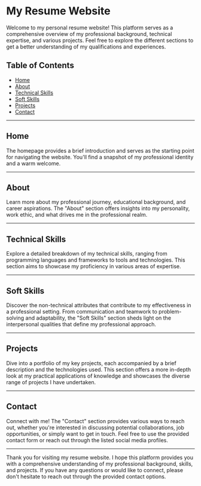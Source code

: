 # My Resume Website

Welcome to my personal resume website! This platform serves as a comprehensive overview of my professional background, technical expertise, and various projects. Feel free to explore the different sections to get a better understanding of my qualifications and experiences.

## Table of Contents

- [Home](#home)
- [About](#about)
- [Technical Skills](#technical-skills)
- [Soft Skills](#soft-skills)
- [Projects](#projects)
- [Contact](#contact)

---

## Home

The homepage provides a brief introduction and serves as the starting point for navigating the website. You'll find a snapshot of my professional identity and a warm welcome.

---

## About

Learn more about my professional journey, educational background, and career aspirations. The "About" section offers insights into my personality, work ethic, and what drives me in the professional realm.

---

## Technical Skills

Explore a detailed breakdown of my technical skills, ranging from programming languages and frameworks to tools and technologies. This section aims to showcase my proficiency in various areas of expertise.

---

## Soft Skills

Discover the non-technical attributes that contribute to my effectiveness in a professional setting. From communication and teamwork to problem-solving and adaptability, the "Soft Skills" section sheds light on the interpersonal qualities that define my professional approach.

---

## Projects

Dive into a portfolio of my key projects, each accompanied by a brief description and the technologies used. This section offers a more in-depth look at my practical applications of knowledge and showcases the diverse range of projects I have undertaken.

---

## Contact

Connect with me! The "Contact" section provides various ways to reach out, whether you're interested in discussing potential collaborations, job opportunities, or simply want to get in touch. Feel free to use the provided contact form or reach out through the listed social media profiles.

---

Thank you for visiting my resume website. I hope this platform provides you with a comprehensive understanding of my professional background, skills, and projects. If you have any questions or would like to connect, please don't hesitate to reach out through the provided contact options.
